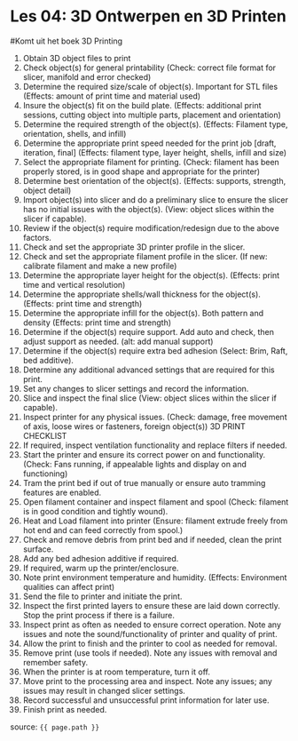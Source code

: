 # Les 04: 3D Ontwerpen en 3D Printen

#Komt uit het boek 3D Printing
1. Obtain 3D object files to print
2. Check object(s) for general printability (Check: correct file format for slicer, manifold and error checked)
3. Determine the required size/scale of object(s). Important for STL files (Effects: amount of print time and
material used)
4. Insure the object(s) fit on the build plate. (Effects: additional print sessions, cutting object into multiple
parts, placement and orientation)
5. Determine the required strength of the object(s). (Effects: Filament type, orientation, shells, and infill)
6. Determine the appropriate print speed needed for the print job [draft, iteration, final] (Effects: filament
type, layer height, shells, infill and size)
7. Select the appropriate filament for printing. (Check: filament has been properly stored, is in good shape and
appropriate for the printer)
8. Determine best orientation of the object(s). (Effects: supports, strength, object detail)
9. Import object(s) into slicer and do a preliminary slice to ensure the slicer has no initial issues with the
object(s). (View: object slices within the slicer if capable).
10. Review if the object(s) require modification/redesign due to the above factors.
11. Check and set the appropriate 3D printer profile in the slicer.
12. Check and set the appropriate filament profile in the slicer. (If new: calibrate filament and make a new
profile)
13. Determine the appropriate layer height for the object(s). (Effects: print time and vertical resolution)
14. Determine the appropriate shells/wall thickness for the object(s). (Effects: print time and strength)
15. Determine the appropriate infill for the object(s). Both pattern and density (Effects: print time and strength)
16. Determine if the object(s) require support. Add auto and check, then adjust support as needed. (alt: add
manual support)
17. Determine if the object(s) require extra bed adhesion (Select: Brim, Raft, bed additive).
18. Determine any additional advanced settings that are required for this print.
19. Set any changes to slicer settings and record the information.
20. Slice and inspect the final slice (View: object slices within the slicer if capable).
21. Inspect printer for any physical issues. (Check: damage, free movement of axis, loose wires or fasteners,
foreign object(s))
3D PRINT
CHECKLIST
22. If required, inspect ventilation functionality and replace filters if needed.
23. Start the printer and ensure its correct power on and functionality. (Check: Fans running, if appealable lights
and display on and functioning)
24. Tram the print bed if out of true manually or ensure auto tramming features are enabled.
25. Open filament container and inspect filament and spool (Check: filament is in good condition and tightly
wound).
26. Heat and Load filament into printer (Ensure: filament extrude freely from hot end and can feed correctly
from spool.)
27. Check and remove debris from print bed and if needed, clean the print surface.
28. Add any bed adhesion additive if required.
29. If required, warm up the printer/enclosure.
30. Note print environment temperature and humidity. (Effects: Environment qualities can affect print)
31. Send the file to printer and initiate the print.
32. Inspect the first printed layers to ensure these are laid down correctly. Stop the print process if there is a
failure.
33. Inspect print as often as needed to ensure correct operation. Note any issues and note the sound/functionality
of printer and quality of print.
34. Allow the print to finish and the printer to cool as needed for removal.
35. Remove print (use tools if needed). Note any issues with removal and remember safety.
36. When the printer is at room temperature, turn it off.
37. Move print to the processing area and inspect. Note any issues; any issues may result in changed slicer
settings.
38. Record successful and unsuccessful print information for later use.
39. Finish print as needed.


source: `{{ page.path }}`
